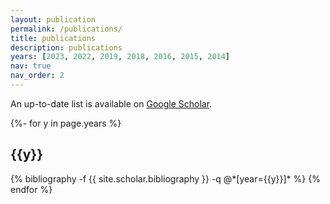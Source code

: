```yaml
---
layout: publication
permalink: /publications/
title: publications
description: publications
years: [2023, 2022, 2019, 2018, 2016, 2015, 2014]
nav: true
nav_order: 2
---
```

<!-- _pages/publications.md -->

<p>An up-to-date list is available on <a href="https://scholar.google.com/citations?user=30e95fEAAAAJ" target="_blank" rel="noopener noreferrer">Google Scholar</a>.</p>

<div class="publications">

{%- for y in page.years %}
  <h2 class="year">{{y}}</h2>
  {% bibliography -f {{ site.scholar.bibliography }} -q @*[year={{y}}]* %}
{% endfor %}

</div>
